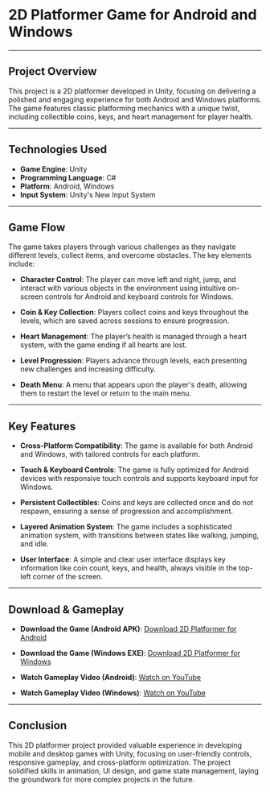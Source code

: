 # 2D Platformer Game for Android and Windows

---

## Project Overview

This project is a 2D platformer developed in Unity, focusing on delivering a polished and engaging experience for both Android and Windows platforms. 
The game features classic platforming mechanics with a unique twist, including collectible coins, keys, and heart management for player health.

---

## Technologies Used

- **Game Engine**: Unity
- **Programming Language**: C#
- **Platform**: Android, Windows
- **Input System**: Unity's New Input System

---

## Game Flow

The game takes players through various challenges as they navigate different levels, collect items, and overcome obstacles. The key elements include:

- **Character Control**: The player can move left and right, jump, and interact with various objects in the environment using intuitive on-screen controls for Android and keyboard controls for Windows.

- **Coin & Key Collection**: Players collect coins and keys throughout the levels, which are saved across sessions to ensure progression.

- **Heart Management**: The player’s health is managed through a heart system, with the game ending if all hearts are lost.

- **Level Progression**: Players advance through levels, each presenting new challenges and increasing difficulty.

- **Death Menu**: A menu that appears upon the player's death, allowing them to restart the level or return to the main menu.

---

## Key Features

- **Cross-Platform Compatibility**: The game is available for both Android and Windows, with tailored controls for each platform.

- **Touch & Keyboard Controls**: The game is fully optimized for Android devices with responsive touch controls and supports keyboard input for Windows.

- **Persistent Collectibles**: Coins and keys are collected once and do not respawn, ensuring a sense of progression and accomplishment.

- **Layered Animation System**: The game includes a sophisticated animation system, with transitions between states like walking, jumping, and idle.

- **User Interface**: A simple and clear user interface displays key information like coin count, keys, and health, always visible in the top-left corner of the screen.

---

## Download & Gameplay

- **Download the Game (Android APK)**: [Download 2D Platformer for Android](https://drive.google.com/file/d/13VlRyxdTJRCxJTXDAv0q_LvUKVGv5k-8/view?usp=sharing)
- **Download the Game (Windows EXE)**: [Download 2D Platformer for Windows](https://drive.google.com/file/d/1Ik0VWWwDHFRacue6sPdX7cx12LJYDomh/view?usp=sharing)
  
- **Watch Gameplay Video (Android)**: [Watch on YouTube](https://youtu.be/o3zh6XtWsvg)
- **Watch Gameplay Video (Windows)**: [Watch on YouTube](https://youtu.be/nhJjFKQ8mp0)

---

## Conclusion

This 2D platformer project provided valuable experience in developing mobile and desktop games with Unity, focusing on user-friendly controls, responsive gameplay, and cross-platform optimization. 
The project solidified skills in animation, UI design, and game state management, laying the groundwork for more complex projects in the future.
